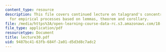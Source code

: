 ```yaml
---
content_type: resource
description: This file covers continued lecture on talagrand's concentration inequality
  for empirical processes based on lemmas, theorem and corollary.
file: /media/https%3A/open-learning-course-data-rc.s3.amazonaws.com/18-465-topics-in-statistics-statistical-learning-theory-spring-2007/9487bc4163fb684f2a01d5d3d8c7adc2_lecture30.pdf
file_type: application/pdf
resourcetype: Document
title: lecture30.pdf
uid: 9487bc41-63fb-684f-2a01-d5d3d8c7adc2
---
```

